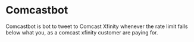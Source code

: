 # Comcastbot

Comcastbot is bot to tweet to Comcast Xfinity whenever the rate limit falls below what you, as a comcast xfinity customer are paying for.

